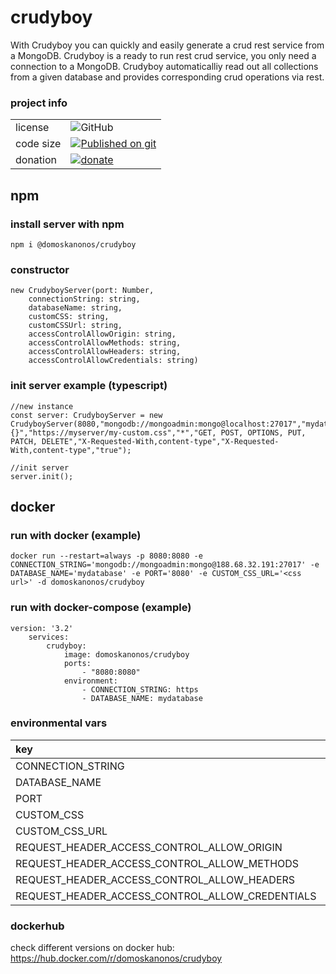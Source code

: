 # crudyboy

With Crudyboy you can quickly and easily generate a crud rest service from a MongoDB.
Crudyboy is a ready to run rest crud service, you only need a connection to a MongoDB.
Crudyboy automaticalliy read out all collections from a given database and provides corresponding crud operations via rest.

### project info
|||
|:-------------|:-------------|
|license|<nobr>![GitHub](https://img.shields.io/github/license/domoskanonos/crudyboy)</nobr>|
|code size|<nobr>[![Published on git](https://img.shields.io/github/languages/code-size/domoskanonos/crudyboy)](https://github.com/domoskanonos/crudyboy)</nobr>|
|donation|<nobr>[![donate](https://img.shields.io/badge/Donate-PayPal-green.svg)](https://www.paypal.com/cgi-bin/webscr?cmd=_s-xclick&hosted_button_id=SWGKEVSK2PDEE)</nobr>|


## npm
### install server with npm
    npm i @domoskanonos/crudyboy

### constructor
    new CrudyboyServer(port: Number,
        connectionString: string,
        databaseName: string,
        customCSS: string,
        customCSSUrl: string,
        accessControlAllowOrigin: string,
        accessControlAllowMethods: string,
        accessControlAllowHeaders: string,
        accessControlAllowCredentials: string)
### init server example (typescript)
    //new instance
    const server: CrudyboyServer = new CrudyboyServer(8080,"mongodb://mongoadmin:mongo@localhost:27017","mydatabase",".customCss {}","https://myserver/my-custom.css","*","GET, POST, OPTIONS, PUT, PATCH, DELETE","X-Requested-With,content-type","X-Requested-With,content-type","true");
    
    //init server
    server.init();

## docker

### run with docker (example)
    docker run --restart=always -p 8080:8080 -e CONNECTION_STRING='mongodb://mongoadmin:mongo@188.68.32.191:27017' -e DATABASE_NAME='mydatabase' -e PORT='8080' -e CUSTOM_CSS_URL='<css url>' -d domoskanonos/crudyboy

### run with docker-compose (example)
    version: '3.2'
        services:
            crudyboy:
                image: domoskanonos/crudyboy
                ports:
                    - "8080:8080"
                environment:
                    - CONNECTION_STRING: https
                    - DATABASE_NAME: mydatabase

### environmental vars

|key|example|
|:-------------|:-------------|
|CONNECTION_STRING|mongodb://mongoadmin:mongo@localhost:27017
|DATABASE_NAME|mydatabase|
|PORT|8080|
|CUSTOM_CSS|.customCss {}|
|CUSTOM_CSS_URL|https://myserver/my-custom.css|
|REQUEST_HEADER_ACCESS_CONTROL_ALLOW_ORIGIN|*|
|REQUEST_HEADER_ACCESS_CONTROL_ALLOW_METHODS|GET, POST, OPTIONS, PUT, PATCH, DELETE|
|REQUEST_HEADER_ACCESS_CONTROL_ALLOW_HEADERS|X-Requested-With,content-type|
|REQUEST_HEADER_ACCESS_CONTROL_ALLOW_CREDENTIALS|true|


### dockerhub
check different versions on docker hub: https://hub.docker.com/r/domoskanonos/crudyboy